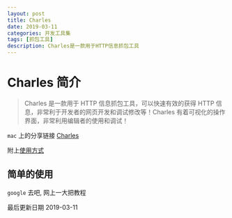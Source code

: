 ```yaml
---
layout: post
title: Charles
date: 2019-03-11
categories: 开发工具集
tags: [抓包工具]
description: Charles是一款用于HTTP信息抓包工具
---
```


# Charles 简介

> Charles 是一款用于 HTTP 信息抓包工具，可以快速有效的获得 HTTP 信息，非常利于开发者的网页开发和调试修改等！Charles 有着可视化的操作界面，非常利用编辑者的使用和调试！

`mac` 上的分享链接 [Charles](https://xclient.info/s/charles.html)

附上[使用方式](https://zhile.io/2017/07/07/charles-proxy-usage-and-license.html)

## 简单的使用

`google` 去吧, 网上一大把教程

最后更新日期 2019-03-11
